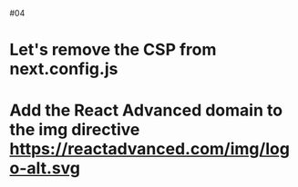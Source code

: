 #04

# Let's remove the CSP from next.config.js

# Add the React Advanced domain to the img directive https://reactadvanced.com/img/logo-alt.svg